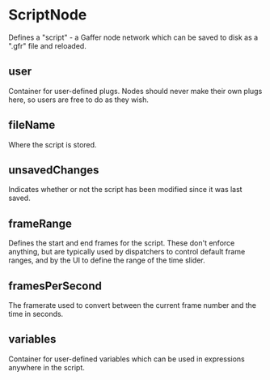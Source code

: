 # ScriptNode

Defines a "script" - a Gaffer node network which can be
saved to disk as a ".gfr" file and reloaded.

## user 

 Container for user-defined plugs. Nodes
should never make their own plugs here,
so users are free to do as they wish. 

## fileName 

 Where the script is stored. 

## unsavedChanges 

 Indicates whether or not the script has been
modified since it was last saved. 

## frameRange 

 Defines the start and end frames for the script.
These don't enforce anything, but are typically
used by dispatchers to control default frame
ranges, and by the UI to define the range of the
time slider. 

## framesPerSecond 

 The framerate used to convert between the current
frame number and the time in seconds. 

## variables 

 Container for user-defined variables which can
be used in expressions anywhere in the script. 

